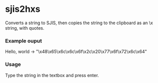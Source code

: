 sjis2hxs
========

Converts a string to SJIS, then copies the string to the clipboard as an \x string, with quotes.

### Example ouput
  Hello, world -> "\x48\x65\x6c\x6c\x6f\x2c\x20\x77\x6f\x72\x6c\x64"
  
### Usage
  Type the string in the textbox and press enter.
  
